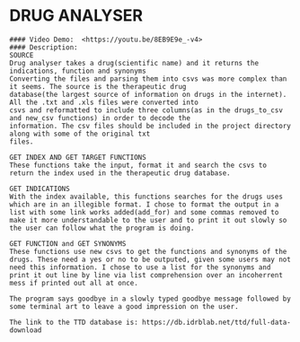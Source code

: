  # DRUG ANALYSER
    #### Video Demo:  <https://youtu.be/8EB9E9e_-v4>
    #### Description:
    SOURCE
    Drug analyser takes a drug(scientific name) and it returns the indications, function and synonyms
    Converting the files and parsing them into csvs was more complex than it seems. The source is the therapeutic drug 
    database(the largest source of information on drugs in the internet). All the .txt and .xls files were converted into 
    csvs and reformatted to include three columns(as in the drugs_to_csv and new_csv functions) in order to decode the 
    information. The csv files should be included in the project directory along with some of the original txt
    files.

    GET INDEX AND GET TARGET FUNCTIONS
    These functions take the input, format it and search the csvs to return the index used in the therapeutic drug database.

    GET INDICATIONS
    With the index available, this functions searches for the drugs uses which are in an illegible format. I chose to format the output in a list with some link works added(add_for) and some commas removed to make it more understandable to the user and to print it out slowly so the user can follow what the program is doing.

    GET FUNCTION and GET SYNONYMS
    These functions use new csvs to get the functions and synonyms of the drugs. These need a yes or no to be outputed, given some users may not need this information. I chose to use a list for the synonyms and print it out line by line via list comprehension over an incoherrent mess if printed out all at once.

    The program says goodbye in a slowly typed goodbye message followed by some terminal art to leave a good impression on the user.

    The link to the TTD database is: https://db.idrblab.net/ttd/full-data-download


